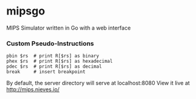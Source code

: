 # mipsgo
MIPS Simulator written in Go with a web interface

### Custom Pseudo-Instructions
```assembly
pbin $rs  # print R[$rs] as binary
phex $rs  # print R[$rs] as hexadecimal
pdec $rs  # print R[$rs] as decimal
break     # insert breakpoint
```

By default, the server directory will serve at localhost:8080
View it live at http://mips.nieves.io/
